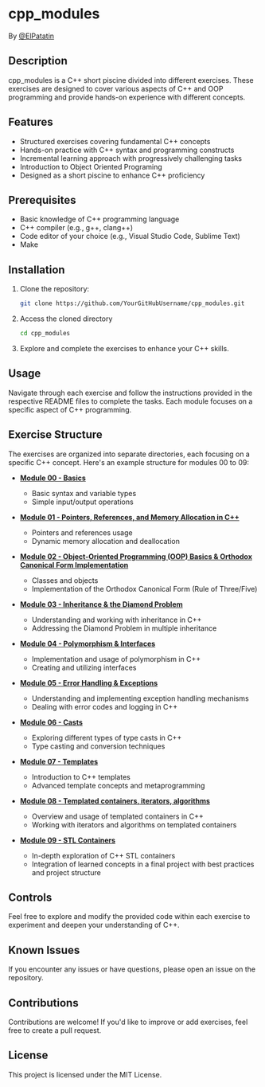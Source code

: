 # cpp_modules
By [@ElPatatin](https://github.com/ElPatatin)

## Description

cpp_modules is a C++ short piscine divided into different exercises. These exercises are designed to cover various aspects of C++ and OOP programming and provide hands-on experience with different concepts.

## Features

- Structured exercises covering fundamental C++ concepts
- Hands-on practice with C++ syntax and programming constructs
- Incremental learning approach with progressively challenging tasks
- Introduction to Object Oriented Programing
- Designed as a short piscine to enhance C++ proficiency

## Prerequisites

- Basic knowledge of C++ programming language
- C++ compiler (e.g., g++, clang++)
- Code editor of your choice (e.g., Visual Studio Code, Sublime Text)
- Make

## Installation

1. Clone the repository:
    ```bash
    git clone https://github.com/YourGitHubUsername/cpp_modules.git
    ```
2. Access the cloned directory
    ```bash
    cd cpp_modules
    ```
3. Explore and complete the exercises to enhance your C++ skills.

## Usage

Navigate through each exercise and follow the instructions provided in the respective README files to complete the tasks. Each module focuses on a specific aspect of C++ programming.

## Exercise Structure

The exercises are organized into separate directories, each focusing on a specific C++ concept. Here's an example structure for modules 00 to 09:

- [**Module 00 - Basics**](https://github.com/ElPatatin/Cpp_modules/tree/main/cpp_module_00)
    - Basic syntax and variable types
    - Simple input/output operations

- [**Module 01 - Pointers, References, and Memory Allocation in C++**](https://github.com/ElPatatin/Cpp_modules/tree/main/cpp_module_01)
    - Pointers and references usage
    - Dynamic memory allocation and deallocation

- [**Module 02 - Object-Oriented Programming (OOP) Basics & Orthodox Canonical Form Implementation**](https://github.com/ElPatatin/Cpp_modules/tree/main/cpp_module_02)
    - Classes and objects
    - Implementation of the Orthodox Canonical Form (Rule of Three/Five)

- [**Module 03 - Inheritance & the Diamond Problem**](https://github.com/ElPatatin/Cpp_modules/tree/main/cpp_module_03)
    - Understanding and working with inheritance in C++
    - Addressing the Diamond Problem in multiple inheritance

- [**Module 04 - Polymorphism & Interfaces**](https://github.com/ElPatatin/Cpp_modules/tree/main/cpp_module_04)
    - Implementation and usage of polymorphism in C++
    - Creating and utilizing interfaces

- [**Module 05 - Error Handling & Exceptions**](https://github.com/ElPatatin/Cpp_modules/tree/main/cpp_module_05)
    - Understanding and implementing exception handling mechanisms
    - Dealing with error codes and logging in C++

- [**Module 06 - Casts**](https://github.com/ElPatatin/Cpp_modules/tree/main/cpp_module_06)
    - Exploring different types of type casts in C++
    - Type casting and conversion techniques

- [**Module 07 - Templates**](https://github.com/ElPatatin/Cpp_modules/tree/main/cpp_module_07)
    - Introduction to C++ templates
    - Advanced template concepts and metaprogramming

- [**Module 08 - Templated containers, iterators, algorithms**](https://github.com/ElPatatin/Cpp_modules/tree/main/cpp_module_08)
    - Overview and usage of templated containers in C++
    - Working with iterators and algorithms on templated containers

- [**Module 09 - STL Containers**](https://github.com/ElPatatin/Cpp_modules/tree/main/cpp_module_09)
    - In-depth exploration of C++ STL containers
    - Integration of learned concepts in a final project with best practices and project structure

## Controls

Feel free to explore and modify the provided code within each exercise to experiment and deepen your understanding of C++.

## Known Issues

If you encounter any issues or have questions, please open an issue on the repository.

## Contributions

Contributions are welcome! If you'd like to improve or add exercises, feel free to create a pull request.

## License

This project is licensed under the MIT License.
